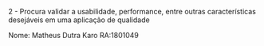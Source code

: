 2 - Procura validar a usabilidade, performance, entre outras características desejáveis em uma aplicação de qualidade

Nome: Matheus Dutra Karo RA:1801049
